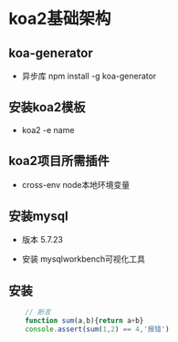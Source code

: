 # koa2基础架构

## koa-generator
+ 异步库 npm install -g koa-generator

## 安装koa2模板

+ koa2 -e name

## koa2项目所需插件

+ cross-env node本地环境变量

## 安装mysql

+ 版本 5.7.23

+ 安装 mysqlworkbench可视化工具

## 安装
```javaScript
    // 断言 
    function sum(a,b){return a+b}
    console.assert(sum(1,2) == 4,'报错')
```

